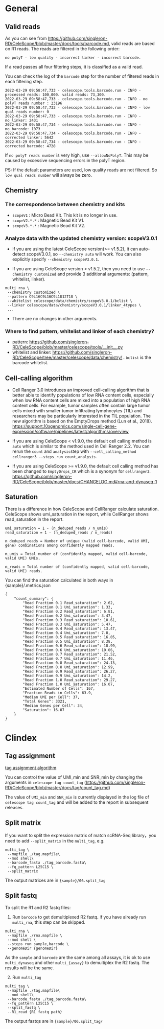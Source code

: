 # General
## Valid reads

As you can see from https://github.com/singleron-RD/CeleScope/blob/master/docs/tools/barcode.md,  valid reads are based on R1 reads. The reads are filtered in the following order: 

`no polyT - low quality - incorrect linker - incorrect barcode.` 

If a read passes all four filtering steps, it is classified as a valid read.

You can check the log of the `barcode` step for the number of filtered reads in each filtering step.
```
2022-03-29 09:58:47,733 - celescope.tools.barcode.run - INFO - processed reads: 100,000. valid reads: 73,300.
2022-03-29 09:58:47,733 - celescope.tools.barcode.run - INFO - no polyT reads number : 23196
2022-03-29 09:58:47,733 - celescope.tools.barcode.run - INFO - low qual reads number: 0
2022-03-29 09:58:47,733 - celescope.tools.barcode.run - INFO - no_linker: 2431
2022-03-29 09:58:47,734 - celescope.tools.barcode.run - INFO - no_barcode: 1073
2022-03-29 09:58:47,734 - celescope.tools.barcode.run - INFO - corrected linker: 5642
2022-03-29 09:58:47,734 - celescope.tools.barcode.run - INFO - corrected barcode: 4728
```

If `no polyT reads number` is very high, use `--allowNoPolyT`. This may be caused by excessive sequencing errors in the polyT region.

PS: If the default parameters are used, low quality reads are not filtered. So `low qual reads number` will always be zero.

## Chemistry

### The correspondence between chemistry and kits

- `scopeV1` : Micro Bead Kit. This kit is no longer in use.
- `scopeV2.*.*` : Magnetic Bead Kit V1.
- `scopeV3.*.*` : Magnetic Bead Kit V2.

### Analyze data with the updated chemistry version: scopeV3.0.1
- If you are using the latest CeleScope version(>= v1.5.2), it can auto-detect scopeV3.0.1, so `--chemistry auto` will work. You can also explicitly specify `--chemistry scopeV3.0.1`.

- If you are using CeleScope version < v1.5.2, then you need to use `--chemistry customized` and provide 3 additional arguments: (pattern, whitelist, linker).
```
multi_rna \
 --chemistry customized \
 --pattern C9L16C9L16C9L1U12T18 \
 --whitelist celescope/data/chemistry/scopeV3.0.1/bclist \
 --linker celescope/data/chemistry/scopeV3.0.1/linker_4types \
 ...
```

- There are no changes in other arguments.

### Where to find pattern, whitelist and linker of each chemistry?
- pattern: https://github.com/singleron-RD/CeleScope/blob/master/celescope/tools/__init__.py
- whitelist and linker:  https://github.com/singleron-RD/CeleScope/tree/master/celescope/data/chemistry/ . `bclist` is the barcode whitelist.

## Cell-calling algorithm

- Cell Ranger 3.0 introduces an improved cell-calling algorithm that is better able to identify populations of low RNA content cells, especially when low RNA content cells are mixed into a population of high RNA content cells. For example, tumor samples often contain large tumor cells mixed with smaller tumor infiltrating lymphocytes (TIL) and researchers may be particularly interested in the TIL population. The new algorithm is based on the EmptyDrops method (Lun et al., 2018).
https://support.10xgenomics.com/single-cell-gene-expression/software/pipelines/latest/algorithms/overview

- If you are using CeleScope < v1.9.0, the default cell calling method is `auto` which is similar to the method used in Cell Ranger 2.2. You can rerun the `count` and `analysis`step with `--cell_calling_method cellranger3 --steps_run count,analysis`.
- If you are using CeleScope >= v1.9.0, the default cell calling method has been changed to `EmptyDrops_CR` which is a synonym for `cellranger3`.
https://github.com/singleron-RD/CeleScope/blob/master/docs/CHANGELOG.md#rna-and-dynaseq-1


## Saturation

There is a difference in how CeleScope and CellRanger calculate saturation. CeleScope shows umi_saturation in the report, while CellRanger shows read_saturation in the report. 

```
umi_saturation = 1 - (n_deduped_reads / n_umis)
read_saturation = 1 - (n_deduped_reads / n_reads)

n_deduped_reads = Number of unique (valid cell-barcode, valid UMI, gene) combinations among confidently mapped reads.

n_umis = Total number of (confidently mapped, valid cell-barcode, valid UMI) UMIs.

n_reads = Total number of (confidently mapped, valid cell-barcode, valid UMI) reads.
```

You can find the saturation calculated in both ways in {sample}/.metrics.json

```
{
    "count_summary": {
        "Read Fraction 0.1 Read_saturation": 2.62,
        "Read Fraction 0.1 Umi_saturation": 1.33,
        "Read Fraction 0.2 Read_saturation": 6.81,
        "Read Fraction 0.2 Umi_saturation": 3.47,
        "Read Fraction 0.3 Read_saturation": 10.61,
        "Read Fraction 0.3 Umi_saturation": 5.47,
        "Read Fraction 0.4 Read_saturation": 13.47,
        "Read Fraction 0.4 Umi_saturation": 7.0,
        "Read Fraction 0.5 Read_saturation": 16.05,
        "Read Fraction 0.5 Umi_saturation": 8.38,
        "Read Fraction 0.6 Read_saturation": 18.99,
        "Read Fraction 0.6 Umi_saturation": 10.06,
        "Read Fraction 0.7 Read_saturation": 21.52,
        "Read Fraction 0.7 Umi_saturation": 11.46,
        "Read Fraction 0.8 Read_saturation": 24.13,
        "Read Fraction 0.8 Umi_saturation": 12.99,
        "Read Fraction 0.9 Read_saturation": 26.27,
        "Read Fraction 0.9 Umi_saturation": 14.2,
        "Read Fraction 1.0 Read_saturation": 29.27,
        "Read Fraction 1.0 Umi_saturation": 16.07,
        "Estimated Number of Cells": 167,
        "Fraction Reads in Cells": 63.9,
        "Median UMI per Cell": 37,
        "Total Genes": 3321,
        "Median Genes per Cell": 34,
        "Saturation": 16.07
    }
}
```




# Clindex

## Tag assignment

[tag assignment algorithm](https://github.com/singleron-RD/CeleScope/blob/master/methods/tag_algorithm.txt)

You can control the value of UMI_min and SNR_min by changing the arguments in `celescope tag count_tag`
(https://github.com/singleron-RD/CeleScope/blob/master/docs/tag/count_tag.md)

The value of `UMI_min` and `SNR_min` is currently displayed in the log file of `celescope tag count_tag` and will be added to the report in subsequent releases.

## Split matrix
If you want to split the expression matrix of match scRNA-Seq library，you need to add `--split_matrix`  in the `multi_tag`, e.g.
```
multi_tag \
 --mapfile ./tag.mapfile\
 --mod shell\
 --barcode_fasta ./tag_barcode.fasta\
 --fq_pattern L25C15 \
 --split_matrix
```
The output matrices are in `{sample}/06.split_tag`

## Split fastq
To split the R1 and R2 fastq files:

1.  Run `barcode` to get demultiplexed R2 fastq. If you have already run `multi_rna`, this step can be skipped.
```
multi_rna \ 
 --mapfile ./rna.mapfile \
 --mod shell \
 --steps_run sample,barcode \
 --genomeDir {genomeDir}
```

As the `sample` and `barcode` are the same among all assays, it is ok to use `multi_dynaseq` and other `multi_{assay}` to demultiplex the R2 fastq. The results will be the same.

2. Run `multi_tag`
```
multi_tag \
 --mapfile ./tag.mapfile\
 --mod shell\
 --barcode_fasta ./tag_barcode.fasta\
 --fq_pattern L25C15 \
 --split_fastq \
 --R1_read {R1 fastq path}
```
The output fastqs are in `{sample}/06.split_tag/`


